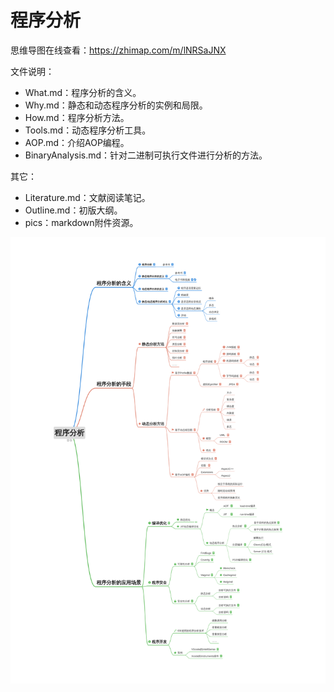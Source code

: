 # 程序分析

思维导图在线查看：https://zhimap.com/m/lNRSaJNX

文件说明：

- What.md：程序分析的含义。
- Why.md：静态和动态程序分析的实例和局限。
- How.md：程序分析方法。
- Tools.md：动态程序分析工具。
- AOP.md：介绍AOP编程。
- BinaryAnalysis.md：针对二进制可执行文件进行分析的方法。

其它：

- Literature.md：文献阅读笔记。
- Outline.md：初版大纲。
- pics：markdown附件资源。

![1688631446256](pics/README.assets/1688631446256.png)

